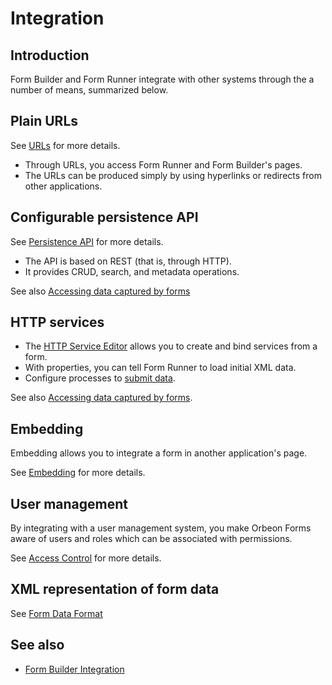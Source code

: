 # Integration



## Introduction

Form Builder and Form Runner integrate with other systems through the a number of means, summarized below.

## Plain URLs

See [URLs](../link-embed/linking.md) for more details.

- Through URLs, you access Form Runner and Form Builder's pages.
- The URLs can be produced simply by using hyperlinks or redirects from other applications.

## Configurable persistence API

See [Persistence API](../api/persistence/README.md) for more details.

- The API is based on REST (that is, through HTTP).
- It provides CRUD, search, and metadata operations.

See also [Accessing data captured by forms](accessing-data.md)

## HTTP services

- The [HTTP Service Editor](../../form-builder/http-services.md) allows you to create and bind services from a form.
- With properties, you can tell Form Runner to load initial XML data.
- Configure processes to [submit data](../advanced/buttons-and-processes/actions-form-runner.md#send).

See also [Accessing data captured by forms](accessing-data.md).

## Embedding

Embedding allows you to integrate a form in another application's page.

See [Embedding](../link-embed/README.md) for more details.

## User management

By integrating with a user management system, you make Orbeon Forms aware of users and roles which can be associated with permissions.

See [Access Control](../access-control/README.md) for more details.

## XML representation of form data

See [Form Data Format](../data-format/form-data.md)

## See also

- [Form Builder Integration](../../form-builder/integration.md)
